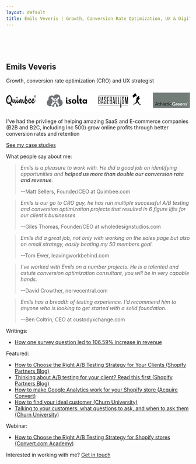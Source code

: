 ```yaml
---
layout: default
title: Emils Veveris | Growth, Conversion Rate Optimization, UX & Digital Analytics
---
```

<br>
<br>
<br>



 
## Emils Veveris ##

Growth, conversion rate optimization (CRO) and UX strategist 

[<img src="/images/ew_companies.png">](https://www.emilsw.com/case-studies/)

I've had the privilege of helping amazing SaaS and E-commerce companies (B2B and B2C, including Inc 500) grow online profits through better conversion rates and retention

[See my case studies](https://www.emilsw.com/case-studies/) 


What people say about me:

>*Emils is a pleasure to work with. He did a good job on identifying opportunities and <b> helped us more than double our conversion rate and revenue</b>.*
>
> --Matt Sellers, Founder/CEO at Quimbee.com

>*Emils is our go to CRO guy, he has run multiple successful A/B testing and conversion optimization projects that resulted in 6 figure lifts for our client’s businesses*
>
> --Giles Thomas, Founder/CEO at wholedesignstudios.com

>*Emils did a great job, not only with working on the sales page but also on email strategy, easily beating my 50 members goal.*
>
> --Tom Ewer, leavingworkbehind.com

>*I've worked with Emils on a number projects. He is a talented and astute conversion optimization consultant, you will be in very capable hands.*
>
> --David Crowther, nervecentral.com

>*Emils has a breadth of testing experience. I'd recommend him to anyone who is looking to get started with a solid foundation.*
>
> --Ben Coltrin, CEO at custodyxchange.com


Writings:
- [How one survey question led to 106.59% increase in revenue](http://www.emilsw.com/articles/survey-case-study)

Featured: 
 - [How to Choose the Right A/B Testing Strategy for Your Clients (Shopify Partners Blog)](https://www.shopify.com/partners/blog/how-to-choose-the-right-a-b-testing-strategy-for-your-clients)
 - [Thinking about A/B testing for your client? Read this first (Shopify Partners Blog)](https://www.shopify.com/partners/blog/thinking-about-a-b-testing-for-your-client-read-this-first)
 - [How to make Google Analytics work for your Shopify store (Acquire Convert)](http://acquireconvert.com/shopify-analytics/)
 - [How to find your ideal customer (Churn University)](https://lesschurn.io/saas-churn-university/finding-the-ideal-customer)
 - [Talking to your customers: what questions to ask, and when to ask them (Churn University)](https://lesschurn.io/saas-churn-university/getting-more-information)
 
 Webinar:
 - [How to Choose the Right A/B Testing Strategy for Shopify stores (Convert.com Academy)](https://www.convert.com/academy/choose-b-testing-strategy-shopify-store/)

 Interested in working with me? [Get in touch](mailto:emils.veveris@gmail.com)
